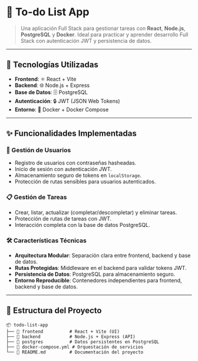 # 📝 To-do List App

> Una aplicación Full Stack para gestionar tareas con **React**, **Node.js**, **PostgreSQL** y **Docker**. Ideal para practicar y aprender desarrollo Full Stack con autenticación JWT y persistencia de datos.

---

## 🚀 Tecnologías Utilizadas

- **Frontend**: ⚛️ React + Vite
- **Backend**: 🌐 Node.js + Express
- **Base de Datos**: 🗄️ PostgreSQL
- **Autenticación**: 🔒 JWT (JSON Web Tokens)
- **Entorno**: 🐳 Docker + Docker Compose

---

## ✨ Funcionalidades Implementadas

### 👤 Gestión de Usuarios
- Registro de usuarios con contraseñas hasheadas.
- Inicio de sesión con autenticación JWT.
- Almacenamiento seguro de tokens en `localStorage`.
- Protección de rutas sensibles para usuarios autenticados.

### 📋 Gestión de Tareas
- Crear, listar, actualizar (completar/descompletar) y eliminar tareas.
- Protección de rutas de tareas con JWT.
- Interacción completa con la base de datos PostgreSQL.

### 🛠️ Características Técnicas
- **Arquitectura Modular**: Separación clara entre frontend, backend y base de datos.
- **Rutas Protegidas**: Middleware en el backend para validar tokens JWT.
- **Persistencia de Datos**: PostgreSQL para almacenamiento seguro.
- **Entorno Reproducible**: Contenedores independientes para frontend, backend y base de datos.

---

## 📂 Estructura del Proyecto

```plaintext
📦 todo-list-app
├── 📂 frontend          # React + Vite (UI)
├── 📂 backend           # Node.js + Express (API)
├── 📂 postgres          # Datos persistentes en PostgreSQL
├── 🐳 docker-compose.yml # Orquestación de servicios
└── 📜 README.md         # Documentación del proyecto
